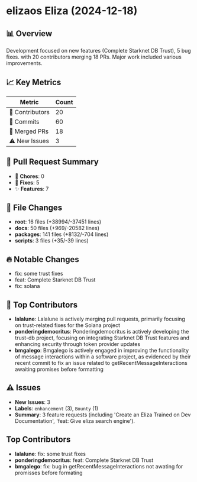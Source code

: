 # elizaos Eliza (2024-12-18)
    
## 📊 Overview
Development focused on new features (Complete Starknet DB Trust), 5 bug fixes. with 20 contributors merging 18 PRs. Major work included various improvements.

## 📈 Key Metrics
| Metric | Count |
|---------|--------|
| 👥 Contributors | 20 |
| 📝 Commits | 60 |
| 🔄 Merged PRs | 18 |
| ⚠️ New Issues | 3 |

## 🔄 Pull Request Summary
- 🧹 **Chores**: 0
- 🐛 **Fixes**: 5
- ✨ **Features**: 7

## 📁 File Changes
- **root**: 16 files (+38994/-37451 lines)
- **docs**: 50 files (+969/-20582 lines)
- **packages**: 141 files (+8132/-704 lines)
- **scripts**: 3 files (+35/-39 lines)

## 🔥 Notable Changes
- fix: some trust fixes
- feat: Complete Starknet DB Trust
- fix: solana

## 👥 Top Contributors
- **lalalune**: Lalalune is actively merging pull requests, primarily focusing on trust-related fixes for the Solana project
- **ponderingdemocritus**: Ponderingdemocritus is actively developing the trust-db project, focusing on integrating Starknet DB Trust features and enhancing security through token provider updates
- **bmgalego**: Bmgalego is actively engaged in improving the functionality of message interactions within a software project, as evidenced by their recent commit to fix an issue related to getRecentMessageInteractions awaiting promises before formatting

## ⚠️ Issues
- **New Issues**: 3
- **Labels**: `enhancement` (3), `Bounty` (1)
- **Summary**: 3 feature requests (including 'Create an Eliza Trained on Dev Documentation', 'feat: Give eliza search engine').

## Top Contributors
- **lalalune**: fix: some trust fixes
- **ponderingdemocritus**: feat: Complete Starknet DB Trust
- **bmgalego**: fix: bug in getRecentMessageInteractions not awating for promisses before formating